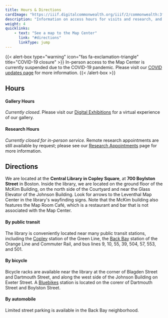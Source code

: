 ```yaml
---
title: Hours & Directions
cardImage: "https://iiif.digitalcommonwealth.org/iiif/2/commonwealth:3f462w858/2250,4039,2581,1714/,800/0/default.jpg"
description: "Information on access hours for visits and research, and how to find us"
weight: 4
quicklinks:
    - text: "See a map to the Map Center"
      link: "#directions"
      linkType: jump
---
```


{{< alert-box type="warning" icon="fas fa-exclamation-triangle" title="COVID-19 closure" >}}
In-person access to the Map Center is currently suspended due to the COVID-19 pandemic. Please visit our [COVID updates page](/covid-info) for more information.
{{< /alert-box >}}

## Hours

#### Gallery Hours

*Currently closed*. Please visit our [Digital Exhibitions](/exhibitions/digital-exhibitions) for a virtual experience of our gallery.

#### Research Hours

*Currently closed for in-person service.* Remote research appointments are still available by request; please see our [Research Appointments](/research/appointments/) page for more information.



## Directions

We are located at the **Central Library in Copley Square**, at **700 Boylston Street** in Boston. Inside the library, we are located on the ground floor of the McKim Building, on the north side of the Courtyard and near the Glass Elevator of the Johnson Building. Look for arrows to the Leventhal Map Center in the library's wayfinding signs. Note that the McKim building also features the Map Room Café, which is a restaurant and bar that is not associated with the Map Center.

#### By public transit

The library is conveniently located near many public transit stations, including the [Copley](https://www.mbta.com/stops/place-coecl) station of the Green Line, the [Back Bay](https://www.mbta.com/stops/place-bbsta) station of the Orange Line and Commuter Rail, and bus lines 9, 10, 55, 39, 504, 57, 553, and 501.

#### By bicycle

Bicycle racks are available near the library at the corner of Blagden Street and Dartmouth Street, and along the west side of the Johnson Building on Exeter Street. A [Bluebikes](https://www.bluebikes.com) station is located on the corenr of Dartmouth Street and Boylston Street.

#### By automobile

Limited street parking is available in the Back Bay neighborhood. 




